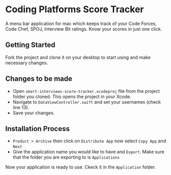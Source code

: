 # Coding Platforms Score Tracker

A menu bar application for mac which keeps track of your Code Forces, Code Chef, SPOJ, Interview Bit ratings. Know your scores in just one click.


## Getting Started
Fork the project and clone it on your desktop to start using and make necessary changes.

## Changes to be made
* Open ```smart-interviews-score-tracker.xcodeproj``` file from the project folder you cloned. This opens the project in your Xcode.
* Navigate to ```DataViewController.swift``` and set your usernames (check line 13).
* Save your changes.

## Installation Process
* ```Product > Archive``` then click on ```Distribute App``` now select ```Copy App``` and ```Next```
* Give the application name you would like to have and ```Export```. Make sure that the folder you are exporting to is ```Applications```


Now your application is ready to use. Ckeck it in the ```Application``` folder. 
